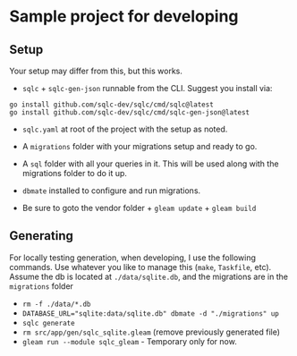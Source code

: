 # Sample project for developing

## Setup

Your setup may differ from this, but this works.

- `sqlc` + `sqlc-gen-json` runnable from the CLI. Suggest you install via: 
```
go install github.com/sqlc-dev/sqlc/cmd/sqlc@latest
go install github.com/sqlc-dev/sqlc/cmd/sqlc-gen-json@latest
```

- `sqlc.yaml` at root of the project with the setup as noted.
- A `migrations` folder with your migrations setup and ready to go. 
- A `sql` folder with all your queries in it. This will be used along with the migrations folder to do it up.
- `dbmate` installed to configure and run migrations.

- Be sure to goto the vendor folder + `gleam update` + `gleam build`


## Generating

For locally testing generation, when developing, I use the following commands. Use whatever you like to manage this (`make`, `Taskfile`, etc). Assume the db is located at `./data/sqlite.db`, and the migrations are in the `migrations` folder

- `rm -f ./data/*.db`
- `DATABASE_URL="sqlite:data/sqlite.db" dbmate -d "./migrations" up`
- `sqlc generate`
- `rm src/app/gen/sqlc_sqlite.gleam` (remove previously generated file)
- `gleam run --module sqlc_gleam` - Temporary only for now.  
